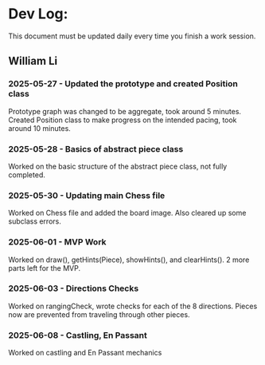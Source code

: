 # Dev Log:

This document must be updated daily every time you finish a work session.

## William Li

### 2025-05-27 - Updated the prototype and created Position class
Prototype graph was changed to be aggregate, took around 5 minutes.  
Created Position class to make progress on the intended pacing, took around 10 minutes.

### 2025-05-28 - Basics of abstract piece class
Worked on the basic structure of the abstract piece class, not fully completed.

### 2025-05-30 - Updating main Chess file
Worked on Chess file and added the board image. Also cleared up some subclass errors.

### 2025-06-01 - MVP Work
Worked on draw(), getHints(Piece), showHints(), and clearHints(). 2 more parts left for the MVP.

### 2025-06-03 - Directions Checks
Worked on rangingCheck, wrote checks for each of the 8 directions. Pieces now are prevented from traveling through other pieces.

### 2025-06-08 - Castling, En Passant
Worked on castling and En Passant mechanics
